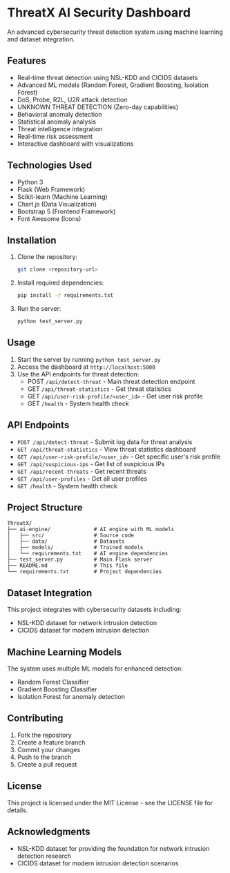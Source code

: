 # ThreatX AI Security Dashboard

An advanced cybersecurity threat detection system using machine learning and dataset integration.

## Features

- Real-time threat detection using NSL-KDD and CICIDS datasets
- Advanced ML models (Random Forest, Gradient Boosting, Isolation Forest)
- DoS, Probe, R2L, U2R attack detection
- UNKNOWN THREAT DETECTION (Zero-day capabilities)
- Behavioral anomaly detection
- Statistical anomaly analysis
- Threat intelligence integration
- Real-time risk assessment
- Interactive dashboard with visualizations

## Technologies Used

- Python 3
- Flask (Web Framework)
- Scikit-learn (Machine Learning)
- Chart.js (Data Visualization)
- Bootstrap 5 (Frontend Framework)
- Font Awesome (Icons)

## Installation

1. Clone the repository:
   ```bash
   git clone <repository-url>
   ```

2. Install required dependencies:
   ```bash
   pip install -r requirements.txt
   ```

3. Run the server:
   ```bash
   python test_server.py
   ```

## Usage

1. Start the server by running `python test_server.py`
2. Access the dashboard at `http://localhost:5000`
3. Use the API endpoints for threat detection:
   - POST `/api/detect-threat` - Main threat detection endpoint
   - GET `/api/threat-statistics` - Get threat statistics
   - GET `/api/user-risk-profile/<user_id>` - Get user risk profile
   - GET `/health` - System health check

## API Endpoints

- `POST /api/detect-threat` - Submit log data for threat analysis
- `GET /api/threat-statistics` - View threat statistics dashboard
- `GET /api/user-risk-profile/<user_id>` - Get specific user's risk profile
- `GET /api/suspicious-ips` - Get list of suspicious IPs
- `GET /api/recent-threats` - Get recent threats
- `GET /api/user-profiles` - Get all user profiles
- `GET /health` - System health check

## Project Structure

```
ThreatX/
├── ai-engine/              # AI engine with ML models
│   ├── src/                # Source code
│   ├── data/               # Datasets
│   ├── models/             # Trained models
│   └── requirements.txt    # AI engine dependencies
├── test_server.py          # Main Flask server
├── README.md               # This file
└── requirements.txt        # Project dependencies
```

## Dataset Integration

This project integrates with cybersecurity datasets including:
- NSL-KDD dataset for network intrusion detection
- CICIDS dataset for modern intrusion detection

## Machine Learning Models

The system uses multiple ML models for enhanced detection:
- Random Forest Classifier
- Gradient Boosting Classifier
- Isolation Forest for anomaly detection

## Contributing

1. Fork the repository
2. Create a feature branch
3. Commit your changes
4. Push to the branch
5. Create a pull request

## License

This project is licensed under the MIT License - see the LICENSE file for details.

## Acknowledgments

- NSL-KDD dataset for providing the foundation for network intrusion detection research
- CICIDS dataset for modern intrusion detection scenarios